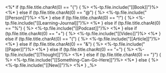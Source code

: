<%* if (tp.file.title.charAt(0) == "{") { %>
<%-tp.file.include("[[Book]]")%>
<%* } else if (tp.file.title.charAt(0) == "@") { %>
<%-tp.file.include("[[Person]]")%>
<%* } else if (tp.file.title.charAt(0) == "!") { %>
<%-tp.file.include("[[Learning-Journal]]")%>
<%* } else if (tp.file.title.charAt(0) == "%") { %>
<%-tp.file.include("[[Podcast]]")%>
<%* } else if (tp.file.title.charAt(0) == "+") { %>
<%-tp.file.include("[[Video]]")%>
<%* } else if (tp.file.title.charAt(0) == "(") { %>
<%-tp.file.include("[[Article]]")%>
<%* } else if (tp.file.title.charAt(0) == "&") { %>
<%-tp.file.include("[[Paper]]")%>
<%* } else if (tp.file.title.charAt(0) == "=") { %>
<%-tp.file.include("[[Thought]]")%>
<%* } else if (tp.file.title.charAt(0) == "}") { %>
<%-tp.file.include("[[Something-Can-Go-Here]]")%>
<%* } else { %>
<%-tp.file.include("[[New]]")%>
<%* } _%>
